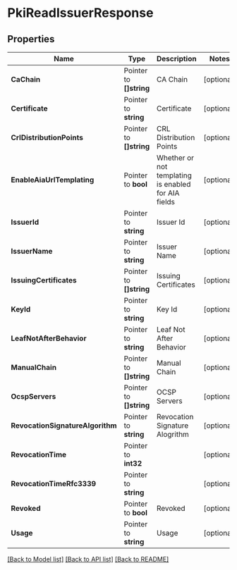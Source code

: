 # PkiReadIssuerResponse


## Properties

Name | Type | Description | Notes
------------ | ------------- | ------------- | -------------
**CaChain** | Pointer to **[]string** | CA Chain | [optional] 
**Certificate** | Pointer to **string** | Certificate | [optional] 
**CrlDistributionPoints** | Pointer to **[]string** | CRL Distribution Points | [optional] 
**EnableAiaUrlTemplating** | Pointer to **bool** | Whether or not templating is enabled for AIA fields | [optional] 
**IssuerId** | Pointer to **string** | Issuer Id | [optional] 
**IssuerName** | Pointer to **string** | Issuer Name | [optional] 
**IssuingCertificates** | Pointer to **[]string** | Issuing Certificates | [optional] 
**KeyId** | Pointer to **string** | Key Id | [optional] 
**LeafNotAfterBehavior** | Pointer to **string** | Leaf Not After Behavior | [optional] 
**ManualChain** | Pointer to **[]string** | Manual Chain | [optional] 
**OcspServers** | Pointer to **[]string** | OCSP Servers | [optional] 
**RevocationSignatureAlgorithm** | Pointer to **string** | Revocation Signature Alogrithm | [optional] 
**RevocationTime** | Pointer to **int32** |  | [optional] 
**RevocationTimeRfc3339** | Pointer to **string** |  | [optional] 
**Revoked** | Pointer to **bool** | Revoked | [optional] 
**Usage** | Pointer to **string** | Usage | [optional] 





[[Back to Model list]](../README.md#documentation-for-models) [[Back to API list]](../README.md#documentation-for-api-endpoints) [[Back to README]](../README.md)


